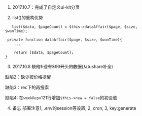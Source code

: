 1. 2017.10.7：完成了自定义ui-kit分页

2. list()的重构优势
```
   list($data, $pageCount) = $this->dataAffair($page, $size, $wanTime);
```

```
 private function dataAffair($page, $size, $wanTime){
    ...

    return [$data, $pageCount];
}
```

3. 2017.10.8
~~缺陷1:没有300开头的数据~~(从tushare补全)

缺陷2：缺少按价格提醒

缺陷3：rec下的再搜索

缺陷4: 在`weekRepo`121行增加`$this->new = false`的初设值

4. 备忘
部署注意1, .env的session等设置; 2, cron; 3, key:generate